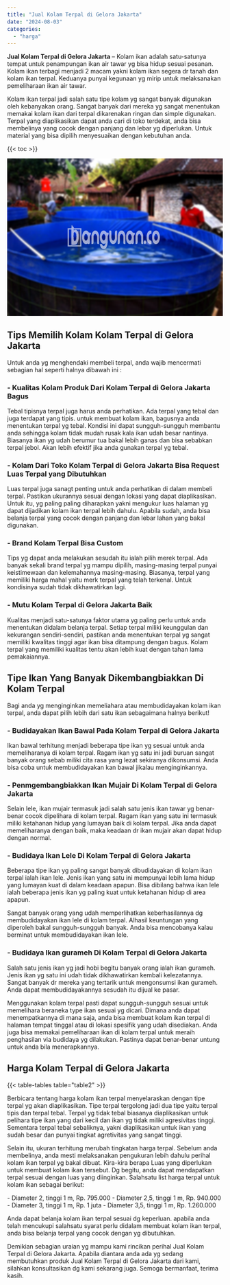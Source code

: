 ```yaml
---
title: "Jual Kolam Terpal di Gelora Jakarta"
date: "2024-08-03"
categories: 
  - "harga"
---
```


**Jual Kolam Terpal di Gelora Jakarta** – Kolam ikan adalah satu-satunya tempat untuk penampungan ikan air tawar yg bisa hidup sesuai pesanan. Kolam ikan terbagi menjadi 2 macam yakni kolam ikan segera dr tanah dan kolam ikan terpal. Keduanya punyai kegunaan yg mirip untuk melaksanakan pemeliharaan ikan air tawar.

Kolam ikan terpal jadi salah satu tipe kolam yg sangat banyak digunakan oleh kebanyakan orang. Sangat banyak dari mereka yg sangat menentukan memakai kolam ikan dari terpal dikarenakan ringan dan simple digunakan. Terpal yang diaplikasikan dapat anda cari di toko terdekat, anda bisa membelinya yang cocok dengan panjang dan lebar yg diperlukan. Untuk material yang bisa dipilih menyesuaikan dengan kebutuhan anda.

{{< toc >}}

![Jual Kolam Terpal di Gelora Jakarta](/images/jual-kolam-terpal-38.png)

## Tips Memilih Kolam Kolam Terpal di Gelora Jakarta

Untuk anda yg menghendaki membeli terpal, anda wajib mencermati sebagian hal seperti halnya dibawah ini :

### \- Kualitas Kolam Produk Dari Kolam Terpal di Gelora Jakarta Bagus

Tebal tipisnya terpal juga harus anda perhatikan. Ada terpal yang tebal dan juga terdapat yang tipis. untuk membuat kolam ikan, bagusnya anda menentukan terpal yg tebal. Kondisi ini dapat sungguh-sungguh membantu anda sehingga kolam tidak mudah rusak kala ikan udah besar nantinya. Biasanya ikan yg udah berumur tua bakal lebih ganas dan bisa sebabkan terpal jebol. Akan lebih efektif jika anda gunakan terpal yg tebal.

### \- Kolam Dari Toko Kolam Terpal di Gelora Jakarta Bisa Request Luas Terpal yang Dibutuhkan

Luas terpal juga sanagt penting untuk anda perhatikan di dalam membeli terpal. Pastikan ukurannya sesuai dengan lokasi yang dapat diaplikasikan. Untuk itu, yg paling paling diharapkan yakni mengukur luas halaman yg dapat dijadikan kolam ikan terpal lebih dahulu. Apabila sudah, anda bisa belanja terpal yang cocok dengan panjang dan lebar lahan yang bakal digunakan.

### \- Brand Kolam Terpal Bisa Custom

Tips yg dapat anda melakukan sesudah itu ialah pilih merek terpal. Ada banyak sekali brand terpal yg mampu dipilih, masing-masing terpal punyai keistimewaan dan kelemahannya masing-masing. Biasanya, terpal yang memiliki harga mahal yaitu merk terpal yang telah terkenal. Untuk kondisinya sudah tidak dikhawatirkan lagi.

### \- Mutu Kolam Terpal di Gelora Jakarta Baik

Kualitas menjadi satu-satunya faktor utama yg paling perlu untuk anda menentukan didalam belanja terpal. Setiap terpal miliki keunggulan dan kekurangan sendiri-sendiri, pastikan anda menentukan terpal yg sangat memiliki kwalitas tinggi agar ikan bisa ditampung dengan bagus. Kolam terpal yang memiliki kualitas tentu akan lebih kuat dengan tahan lama pemakaiannya.

## Tipe Ikan Yang Banyak Dikembangbiakkan Di Kolam Terpal

Bagi anda yg menginginkan memeliahara atau membudidayakan kolam ikan terpal, anda dapat pilih lebih dari satu ikan sebagaimana halnya berikut!

### \- Budidayakan Ikan Bawal Pada Kolam Terpal di Gelora Jakarta

Ikan bawal terhitung menjadi beberapa tipe ikan yg sesuai untuk anda memeliharanya di kolam terpal. Ragam ikan yg satu ini jadi buruan sangat banyak orang sebab miliki cita rasa yang lezat sekiranya dikonsumsi. Anda bisa coba untuk membudidayakan kan bawal jikalau menginginkannya.

### \- Penmgembangbiakkan Ikan Mujair Di Kolam Terpal di Gelora Jakarta

Selain lele, ikan mujair termasuk jadi salah satu jenis ikan tawar yg benar-benar cocok dipelihara di kolam terpal. Ragam ikan yang satu ini termasuk miliki ketahanan hidup yang lumayan baik di kolam terpal. Jika anda dapat memeliharanya dengan baik, maka keadaan dr ikan mujair akan dapat hidup dengan normal.

### \- Budidaya Ikan Lele Di Kolam Terpal di Gelora Jakarta

Beberapa tipe ikan yg paling sangat banyak dibudidayakan di kolam ikan terpal ialah ikan lele. Jenis ikan yang satu ini mempunyai lebih lama hidup yang lumayan kuat di dalam keadaan apapun. Bisa dibilang bahwa ikan lele ialah beberapa jenis ikan yg paling kuat untuk ketahanan hidup di area apapun.

Sangat banyak orang yang udah memperlihatkan keberhasilannya dg membudidayakan ikan lele di kolam terpal. Alhasil keuntungan yang diperoleh bakal sungguh-sungguh banyak. Anda bisa mencobanya kalau berminat untuk membudidayakan ikan lele.

### \- Budidaya Ikan gurameh Di Kolam Terpal di Gelora Jakarta

Salah satu jenis ikan yg jadi hobi begitu banyak orang ialah ikan gurameh. Jenis ikan yg satu ini udah tidak dikhawatirkan kembali kelezatannya. Sangat banyak dr mereka yang tertarik untuk mengonsumsi ikan gurameh. Anda dapat membudidayakannya sesudah itu dijual ke pasar.

Menggunakan kolam terpal pasti dapat sungguh-sungguh sesuai untuk memelihara beraneka type ikan sesuai yg dicari. Dimana anda dapat menempatkannya di mana saja, anda bisa membuat kolam ikan terpal di halaman tempat tinggal atau di lokasi spesifik yang udah disediakan. Anda juga bisa memakai pemeliharaan ikan di kolam terpal untuk meraih penghasilan via budidaya yg dilakukan. Pastinya dapat benar-benar untung untuk anda bila menerapkannya.

## Harga Kolam Terpal di Gelora Jakarta

{{< table-tables table="table2" >}}

Berbicara tentang harga kolam ikan terpal menyelaraskan dengan tipe terpal yg akan diaplikasikan. Tipe terpal tergolong jadi dua tipe yaitu terpal tipis dan terpal tebal. Terpal yg tidak tebal biasanya diaplikasikan untuk pelihara tipe ikan yang dari kecil dan ikan yg tidak miliki agresivitas tinggi. Sementara terpal tebal sebaliknya, yakni diaplikasikan untuk ikan yang sudah besar dan punyai tingkat agretivitas yang sangat tinggi.

Selain itu, ukuran terhitung merubah tingkatan harga terpal. Sebelum anda membelinya, anda mesti melaksanakan pengukuran lebih dahulu perihal kolam ikan terpal yg bakal dibuat. Kira-kira berapa Luas yang diperlukan untuk membuat kolam ikan tersebut. Dg begitu, anda dapat mendapatkan terpal sesuai dengan luas yang diinginkan. Salahsatu list harga terpal untuk kolam ikan sebagai berikut:

\- Diameter 2, tinggi 1 m, Rp. 795.000 - Diameter 2,5, tinggi 1 m, Rp. 940.000 - Diameter 3, tinggi 1 m, Rp. 1 juta - Diameter 3,5, tinggi 1 m, Rp. 1.260.000

Anda dapat belanja kolam ikan terpal sesuai dg keperluan. apabila anda telah mencukupi salahsatu syarat perlu didalam membuat kolam ikan terpal, anda bisa belanja terpal yang cocok dengan yg dibutuhkan.

Demikian sebagian uraian yg mampu kami rincikan perihal Jual Kolam Terpal di Gelora Jakarta. Apabila diantara anda ada yg sedang membutuhkan produk Jual Kolam Terpal di Gelora Jakarta dari kami, silahkan konsultasikan dg kami sekarang juga. Semoga bermanfaat, terima kasih.
